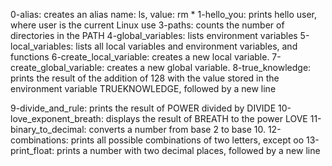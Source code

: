 0-alias: creates an alias name: ls, value: rm * 
1-hello_you: prints hello user, where user is the current Linux use 
3-paths: counts the number of directories in the PATH 
4-global_variables: lists environment variables 
5-local_variables: lists all local variables and environment variables, and functions 
6-create_local_variable: creates a new local variable. 
7-create_global_variable:  creates a new global variable. 
8-true_knowledge: prints the result of the addition of 128 with the value stored in the environment variable TRUEKNOWLEDGE, followed by a new line 

9-divide_and_rule: prints the result of POWER divided by DIVIDE 
10-love_exponent_breath:  displays the result of BREATH to the power LOVE 
11-binary_to_decimal: converts a number from base 2 to base 10. 
12-combinations: prints all possible combinations of two letters, except oo 
13-print_float: prints a number with two decimal places, followed by a new line
